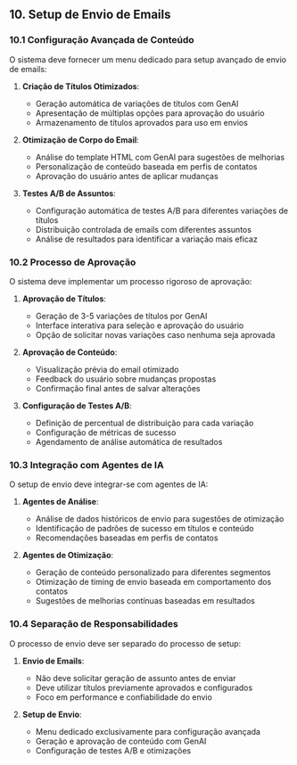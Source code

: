 ## 10. Setup de Envio de Emails

### 10.1 Configuração Avançada de Conteúdo
O sistema deve fornecer um menu dedicado para setup avançado de envio de emails:

1. **Criação de Títulos Otimizados**:
   - Geração automática de variações de títulos com GenAI
   - Apresentação de múltiplas opções para aprovação do usuário
   - Armazenamento de títulos aprovados para uso em envios

2. **Otimização de Corpo do Email**:
   - Análise do template HTML com GenAI para sugestões de melhorias
   - Personalização de conteúdo baseada em perfis de contatos
   - Aprovação do usuário antes de aplicar mudanças

3. **Testes A/B de Assuntos**:
   - Configuração automática de testes A/B para diferentes variações de títulos
   - Distribuição controlada de emails com diferentes assuntos
   - Análise de resultados para identificar a variação mais eficaz

### 10.2 Processo de Aprovação
O sistema deve implementar um processo rigoroso de aprovação:

1. **Aprovação de Títulos**:
   - Geração de 3-5 variações de títulos por GenAI
   - Interface interativa para seleção e aprovação do usuário
   - Opção de solicitar novas variações caso nenhuma seja aprovada

2. **Aprovação de Conteúdo**:
   - Visualização prévia do email otimizado
   - Feedback do usuário sobre mudanças propostas
   - Confirmação final antes de salvar alterações

3. **Configuração de Testes A/B**:
   - Definição de percentual de distribuição para cada variação
   - Configuração de métricas de sucesso
   - Agendamento de análise automática de resultados

### 10.3 Integração com Agentes de IA
O setup de envio deve integrar-se com agentes de IA:

1. **Agentes de Análise**:
   - Análise de dados históricos de envio para sugestões de otimização
   - Identificação de padrões de sucesso em títulos e conteúdo
   - Recomendações baseadas em perfis de contatos

2. **Agentes de Otimização**:
   - Geração de conteúdo personalizado para diferentes segmentos
   - Otimização de timing de envio baseada em comportamento dos contatos
   - Sugestões de melhorias contínuas baseadas em resultados

### 10.4 Separação de Responsabilidades
O processo de envio deve ser separado do processo de setup:

1. **Envio de Emails**:
   - Não deve solicitar geração de assunto antes de enviar
   - Deve utilizar títulos previamente aprovados e configurados
   - Foco em performance e confiabilidade do envio

2. **Setup de Envio**:
   - Menu dedicado exclusivamente para configuração avançada
   - Geração e aprovação de conteúdo com GenAI
   - Configuração de testes A/B e otimizações